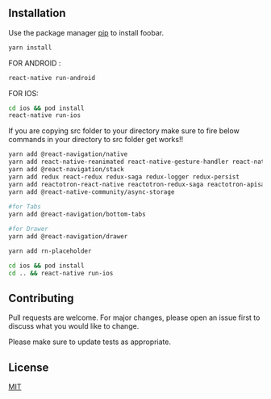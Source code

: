 ## Installation

Use the package manager [pip](https://pip.pypa.io/en/stable/) to install foobar.

```bash
yarn install
```

FOR ANDROID :

```bash
react-native run-android
```

FOR IOS:

```bash
cd ios && pod install
react-native run-ios
```

If you are copying src folder to your directory make sure to fire below commands in your directory to src folder get works!!

```bash
yarn add @react-navigation/native
yarn add react-native-reanimated react-native-gesture-handler react-native-screens react-native-safe-area-context @react-native-community/masked-view
yarn add @react-navigation/stack
yarn add redux react-redux redux-saga redux-logger redux-persist
yarn add reactotron-react-native reactotron-redux-saga reactotron-apisauce
yarn add @react-native-community/async-storage
 
#for Tabs
yarn add @react-navigation/bottom-tabs

#for Drawer
yarn add @react-navigation/drawer

yarn add rn-placeholder

cd ios && pod install
cd .. && react-native run-ios
```


<!-- ## Usage

```python
import foobar

foobar.pluralize('word') # returns 'words'
foobar.pluralize('goose') # returns 'geese'
foobar.singularize('phenomena') # returns 'phenomenon'
``` -->

## Contributing
Pull requests are welcome. For major changes, please open an issue first to discuss what you would like to change.

Please make sure to update tests as appropriate.

## License
[MIT](https://google.com/)